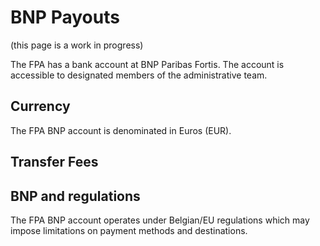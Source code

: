 # BNP Payouts

(this page is a work in progress)

The FPA has a bank account at BNP Paribas Fortis.  The account is accessible to 
designated members of the administrative team.

## Currency
The FPA BNP account is denominated in Euros (EUR).

## Transfer Fees



## BNP and regulations
The FPA BNP account operates under Belgian/EU regulations which may impose limitations
on payment methods and destinations.


